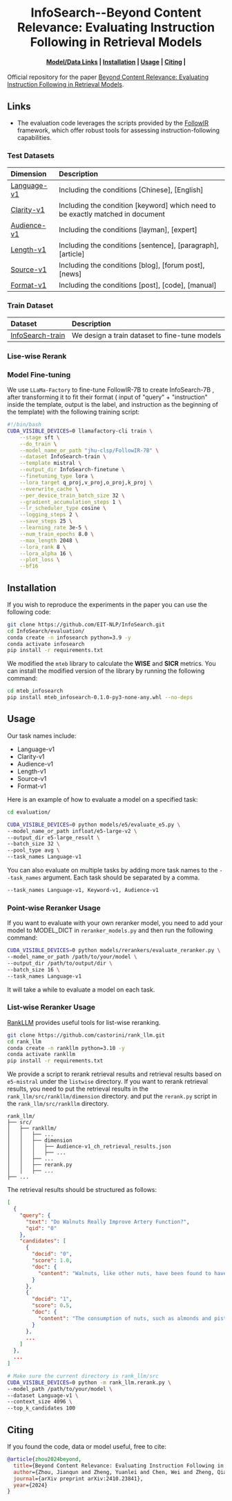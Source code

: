 <h1 align="center">InfoSearch--Beyond Content Relevance: Evaluating Instruction Following in Retrieval Models</b></h1>

<h4 align="center">
    <p>
        <a href="#links">Model/Data Links</a> |
        <a href="#installation">Installation</a> |
        <a href="#usage">Usage</a> |
        <a href="#citing">Citing</a> |
    <p>
</h4>

Official repository for the paper [Beyond Content Relevance: Evaluating Instruction Following in Retrieval Models]().

## Links
- The evaluation code leverages the scripts provided by the [FollowIR](https://github.com/orionw/FollowIR) framework, which offer robust tools for assessing instruction-following capabilities.
### Test Datasets

| Dimension                                                           | Description                                                                    |
|:--------------------------------------------------------------------|:-------------------------------------------------------------------------------|
| [Language-v1](https://huggingface.co/datasets/jianqunZ/Language-v1) | Including the conditions [Chinese], [English]                                  |
| [Clarity-v1](https://huggingface.co/datasets/jianqunZ/Clarity-v1)   | Including the condition [keyword] which need to be exactly matched in document |
| [Audience-v1](https://huggingface.co/datasets/jianqunZ/Audience-v1) | Including the conditions [layman], [expert]                                    |
| [Length-v1](https://huggingface.co/datasets/jianqunZ/Length-v1)     | Including the conditions [sentence], [paragraph], [article]                    |
| [Source-v1](https://huggingface.co/datasets/jianqunZ/Source-v1)     | Including the conditions [blog], [forum post], [news]                          |
| [Format-v1](https://huggingface.co/datasets/jianqunZ/Format-v1)     | Including the conditions [post], [code], [manual]                              |

### Train Dataset

| Dataset              | Description                                   |
|:---------------------|:----------------------------------------------|
| [InfoSearch-train]() | We design a train dataset to fine-tune models |

### Lise-wise Rerank


### Model Fine-tuning

We use `LLaMa-Factory` to fine-tune FollowIR-7B to create InfoSearch-7B , after transforming it to fit their format (
input of "query" + "instruction" inside the template, output is the label, and instruction as the beginning of the
template) with the following training script:

```bash
#!/bin/bash
CUDA_VISIBLE_DEVICES=0 llamafactory-cli train \
    --stage sft \
    --do_train \
    --model_name_or_path "jhu-clsp/FollowIR-7B" \
    --dataset InfoSearch-train \
    --template mistral \
    --output_dir InfoSearch-finetune \
    --finetuning_type lora \
    --lora_target q_proj,v_proj,o_proj,k_proj \
    --overwrite_cache \
    --per_device_train_batch_size 32 \
    --gradient_accumulation_steps 1 \
    --lr_scheduler_type cosine \
    --logging_steps 2 \
    --save_steps 25 \
    --learning_rate 3e-5 \
    --num_train_epochs 8.0 \
    --max_length 2048 \
    --lora_rank 8 \
    --lora_alpha 16 \
    --plot_loss \
    --bf16
```

## Installation

If you wish to reproduce the experiments in the paper you can use the following code:

```bash
git clone https://github.com/EIT-NLP/InfoSearch.git
cd InfoSearch/evaluation/
conda create -n infosearch python=3.9 -y
conda activate infosearch
pip install -r requirements.txt
```

We modified the `mteb` library to calculate the **WISE** and **SICR** metrics. You can install the modified version of
the library by running the following command:

```bash
cd mteb_infosearch
pip install mteb_infosearch-0.1.0-py3-none-any.whl --no-deps
```

## Usage

Our task names include:

- Language-v1
- Clarity-v1
- Audience-v1
- Length-v1
- Source-v1
- Format-v1

Here is an example of how to evaluate a model on a specified task:

```bash
cd evaluation/

CUDA_VISIBLE_DEVICES=0 python models/e5/evaluate_e5.py \
--model_name_or_path infloat/e5-large-v2 \
--output_dir e5-large_result \
--batch_size 32 \
--pool_type avg \
--task_names Language-v1
```

You can also evaluate on multiple tasks by adding more task names to the `--task_names` argument. Each task should be
separated by a comma.

```bash
--task_names Language-v1, Keyword-v1, Audience-v1
```

### Point-wise Reranker Usage

If you want to evaluate with your own reranker model, you need to add your model to MODEL_DICT in `reranker_models.py`
and then run the following command:

```bash
CUDA_VISIBLE_DEVICES=0 python models/rerankers/evaluate_reranker.py \
--model_name_or_path /path/to/your/model \
--output_dir /path/to/output/dir \
--batch_size 16 \
--task_names Language-v1
```

It will take a while to evaluate a model on each task.

### List-wise Reranker Usage
[RankLLM](https://github.com/castorini/rank_llm) provides useful tools for list-wise reranking.

```bash
git clone https://github.com/castorini/rank_llm.git
cd rank_llm
conda create -n rankllm python=3.10 -y
conda activate rankllm
pip install -r requirements.txt
```

We provide a script to rerank retrieval results and retrieval results based on `e5-mistral` under the `listwise` directory. 
If you want to rerank retrieval results, you need to put the retrieval results in the `rank_llm/src/rankllm/dimension` directory.
and put the `rerank.py` script in the `rank_llm/src/rankllm` directory.

```plaintext
rank_llm/
├── src/
│   ├── rankllm/
│   │   ├── ...
│   │   ├── dimension
│   │   │   ├── Audience-v1_ch_retrieval_results.json
│   │   │   ├── ...
│   │   ├── ...
│   │   ├── rerank.py
│   │   ├── ...
├── ...
```

The retrieval results should be structured as follows:

```json
[
  {
    "query": {
      "text": "Do Walnuts Really Improve Artery Function?",
      "qid": "0"
    },
    "candidates": [
      {
        "docid": "0",
        "score": 1.0,
        "doc": {
          "content": "Walnuts, like other nuts, have been found to have potential benefits for..."
        }
      },
      {
        "docid": "1",
        "score": 0.5,
        "doc": {
          "content": "The consumption of nuts, such as almonds and pistachios, has been linked to numerous health benefits..."
        }
      },
      ...
    ]
  },
  ...
]
```

```bash
# Make sure the current directory is rank_llm/src
CUDA_VISIBLE_DEVICES=0 python -m rank_llm.rerank.py \
--model_path /path/to/your/model \
--dataset Language-v1 \
--context_size 4096 \
--top_k_candidates 100
```
## Citing

If you found the code, data or model useful, free to cite:
```bibtex
@article{zhou2024beyond,
  title={Beyond Content Relevance: Evaluating Instruction Following in Retrieval Models},
  author={Zhou, Jianqun and Zheng, Yuanlei and Chen, Wei and Zheng, Qianqian and Shang, Zeyuan and Zhang, Wei and Meng, Rui and Shen, Xiaoyu},
  journal={arXiv preprint arXiv:2410.23841},
  year={2024}
}
```

